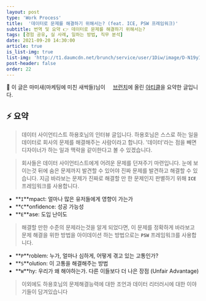 ```yaml
---
layout: post
type: 'Work Process'
title:  '데이터로 문제를 해결하기 위해서는? (feat. ICE, PSW 프레임워크)'
subtitle: 번역 및 요약 👉 데이터로 문제를 해결하기 위해서는?
tags: [경험 공유, 실 사례, 일하는 방법, 직무 분석]
date: 2021-09-20 14:30:00
article: true
is_list-img: true
list-img: 'http://t1.daumcdn.net/brunch/service/user/1Diw/image/D-N19yIsD0hiKds7hxlaByRANmI.jpg'
post-header: false
order: 22
---
```


<p class="text-gray">
 🔗 이 글은 마미새(마케팅에 미친 새싹들)님이 <a href='https://brunch.co.kr/@groschool/' target='blank' rel='nofollow' id='outlink1' onclick='clickedOutlink(outlink1)'><img src='https://www.google.com/s2/favicons?sz=64&domain=https://brunch.co.kr/' style='display:inline; height: 1em; position: relative; bottom: -2px; margin-right: 2px;'>브런치</a>에 올린 <a href='https://brunch.co.kr/@groschool/51' target='blank' rel='nofollow' id='outlink2' onclick='clickedOutlink(outlink2)'>아티클</a>을 요약한 글입니다.
</p>

## ⚡️ 요약

> 데이터 사이언티스트 하용호님의 인터뷰 글입니다. 하용호님은 스스로 하는 일을 데이터로 회사의 문제를 해결해주는 사람이라고 합니다. '데이터'라는 점을 빼면 디자이너가 하는 일과 맥락을 같이한다고 볼 수 있겠습니다.

> 회사들은 데이터 사이언티스트에게 어려운 문제를 던져주기 마련입니다. 눈에 보이는것 뒤에 숨은 문제까지 발견할 수 있어야 진짜 문제를 발견하고 해결할 수 있습니다. 지금 바라보는 문제가 진짜로 해결할 만 한 문제인지 판별하기 위해 **`ICE`** 프레임워크를 사용합니다.

* **`I`**mpact: 얼마나 많은 유저들에게 영향이 가는가
* **`C`**onfidence: 성공 가능성
* **`E`**ase: 도입 난이도

> 해결할 만한 수준의 문제라는것을 알게 되었다면, 이 문제를 정확하게 바라보고 문제 해결을 위한 방법을 아이데이션 하는 방법으로는 **`PSW`** 프레임워크를 사용합니다.

* **`P`**roblem: 누가, 얼마나 심하게, 어떻게 겪고 있는 고통인가?
* **`S`**olution: 이 고통을 해결해주는 방법
* **`W`**hy: 우리가 왜 해야하는가. 다른 이들보다 더 나은 장점 (Unfair Advantage)

> 이외에도 하용호님의 문제해결능력에 대한 조언과 데이터 리터러시에 대한 이야기들이 담겨있습니다